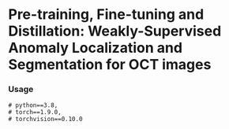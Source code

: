 # Pre-training, Fine-tuning and Distillation: Weakly-Supervised Anomaly Localization and Segmentation for OCT images

### Usage
~~~
# python==3.8, 
# torch==1.9.0, 
# torchvision==0.10.0
~~~
